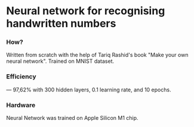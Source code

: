 # Neural network for recognising handwritten numbers
### How?
Written from scratch with the help of Tariq Rashid's book "Make your own neural network". Trained on MNIST dataset.

### Efficiency
 — 97,62% with 300 hidden layers, 0.1 learning rate, and 10 epochs.

### Hardware
Neural Network was trained on Apple Silicon M1 chip.
